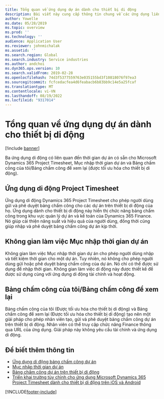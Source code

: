 ```yaml
---
title: Tổng quan về ứng dụng dự án dành cho thiết bị di động
description: Bài viết này cung cấp thông tin chung về các ứng dụng liên quan đến thời gian dự án cho Microsoft Dynamics 365 Project Timesheet, Mục nhập thời gian dự án và Bảng chấm công / Bảng chấm công của tôi khả dụng trên thiết bị di động.
author: Yowelle
ms.date: 05/28/2019
ms.topic: overview
ms.prod: ''
ms.technology: ''
audience: Application User
ms.reviewer: johnmichalak
ms.assetid: ''
ms.search.region: Global
ms.search.industry: Service industries
ms.author: andchoi
ms.dyn365.ops.version: 10
ms.search.validFrom: 2019-02-28
ms.openlocfilehash: 74d3f5377559763e035155bd3f10818076f97ea3
ms.sourcegitcommit: fcfcedacfea4d6feabacb6b83bb9c14e5a25fcaf
ms.translationtype: MT
ms.contentlocale: vi-VN
ms.lasthandoff: 08/19/2022
ms.locfileid: "9317014"
---
```

# <a name="project-mobile-applications-overview"></a>Tổng quan về ứng dụng dự án dành cho thiết bị di động

[!include [banner](../includes/banner.md)]

Ba ứng dụng di động có liên quan đến thời gian dự án có sẵn cho Microsoft Dynamics 365 Project Timesheet, Mục nhập thời gian dự án và Bảng chấm công của tôi/Bảng chấm công để xem lại (được tối ưu hóa cho thiết bị di động).

## <a name="project-timesheet-mobile-app"></a>Ứng dụng di động Project Timesheet

Ứng dụng di động Dynamics 365 Project Timesheet cho phép người dùng gửi và phê duyệt bảng chấm công cho các dự án trên thiết bị di động của họ. Ứng dụng dành cho thiết bị di động này hiển thị chức năng bảng chấm công trong khu vực quản lý dự án và kế toán của Dynamics 365 Finance. Nó giúp cải thiện năng suất và hiệu quả của người dùng, đồng thời cũng giúp nhập và phê duyệt bảng chấm công dự án kịp thời.

## <a name="project-time-entry-workspace"></a>Không gian làm việc Mục nhập thời gian dự án

Không gian làm việc Mục nhập thời gian dự án cho phép người dùng nhập và tiết kiệm thời gian cho một dự án. Tuy nhiên, nó không cho phép người dùng gửi hoặc phê duyệt bảng chấm công của dự án. Nó chỉ có thể được sử dụng để nhập thời gian. Không gian làm việc di động này được thiết kế để được sử dụng cùng với ứng dụng di động tài chính và hoạt động.

## <a name="my-timesheetstimesheets-for-my-review"></a>Bảng chấm công của tôi/Bảng chấm công để xem lại

Bảng chấm công của tôi (Được tối ưu hóa cho thiết bị di động) và Bảng chấm công để xem lại (Được tối ưu hóa cho thiết bị di động) tạo nên một giải pháp cho phép nhân viên tạo, gửi và phê duyệt bảng chấm công dự án trên thiết bị di động. Nhân viên có thể truy cập chức năng Finance thông qua URL của ứng dụng. Giải pháp này không yêu cầu tài chính và ứng dụng di động.

## <a name="for-more-information"></a>Để biết thêm thông tin

- [Ứng dụng di động bảng chấm công dự án](project-timesheet.md)
- [Mục nhập thời gian dự án](project-time-entry-mobile-workspace.md)
- [Bảng chấm công dự án trên thiết bị di động](Mobile-timesheets.md)
- [Triển khai trường tùy chỉnh cho ứng dụng Microsoft Dynamics 365 Project Timesheet dành cho thiết bị di động trên iOS và Android](custom-fields-mobile.md)

[!INCLUDE[footer-include](../includes/footer-banner.md)]
